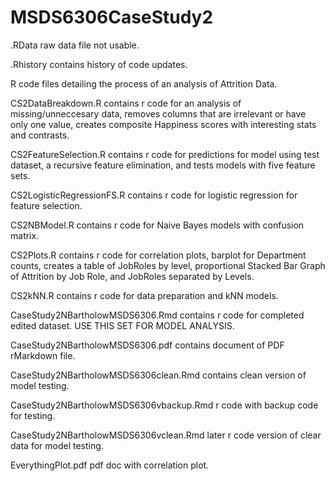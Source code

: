 # MSDS6306CaseStudy2

.RData raw data file not usable. 

.Rhistory contains history of code updates. 

R code files detailing the process of an analysis of Attrition Data.

CS2DataBreakdown.R contains r code for an analysis of missing/unneccesary data, removes columns that are irrelevant or have only one value, creates composite Happiness scores with interesting stats and contrasts. 

CS2FeatureSelection.R contains r code for predictions for model using test dataset, a recursive feature elimination, and tests models with five feature sets. 

CS2LogisticRegressionFS.R contains r code for logistic regression for feature selection.

CS2NBModel.R contains r code for Naive Bayes models with confusion matrix.

CS2Plots.R contains r code for correlation plots, barplot for Department counts, creates a table of JobRoles by level, proportional Stacked Bar Graph of Attrition by Job Role, and JobRoles separated by Levels.

CS2kNN.R contains r code for data preparation and kNN models.

CaseStudy2NBartholowMSDS6306.Rmd contains r code for completed edited dataset. USE THIS SET FOR MODEL ANALYSIS.

CaseStudy2NBartholowMSDS6306.pdf contains document of PDF rMarkdown file. 

CaseStudy2NBartholowMSDS6306clean.Rmd contains clean version of model testing.

CaseStudy2NBartholowMSDS6306vbackup.Rmd r code with backup code for testing. 

CaseStudy2NBartholowMSDS6306vclean.Rmd later r code version of clear data for model testing.

EverythingPlot.pdf pdf doc with correlation plot.


